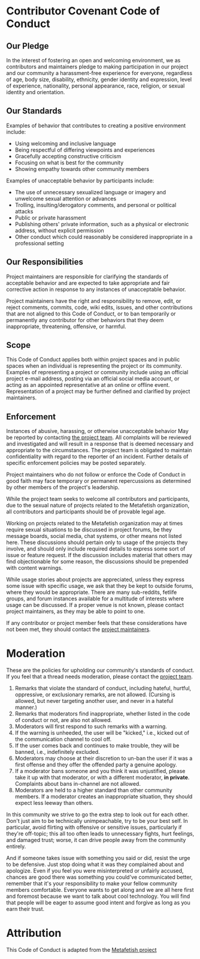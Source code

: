 # Contributor Covenant Code of Conduct

## Our Pledge

In the interest of fostering an open and welcoming environment, we as
contributors and maintainers pledge to making participation in our
project and our community a harassment-free experience for everyone,
regardless of age, body size, disability, ethnicity,
gender identity and expression, level of experience, nationality,
personal appearance, race, religion, or sexual identity and
orientation.

## Our Standards

Examples of behavior that contributes to creating a positive
environment include:

* Using welcoming and inclusive language
* Being respectful of differing viewpoints and experiences
* Gracefully accepting constructive criticism
* Focusing on what is best for the community
* Showing empathy towards other community members

Examples of unacceptable behavior by participants include:

* The use of unnecessary sexualized language or imagery and unwelcome
  sexual attention or advances
* Trolling, insulting/derogatory comments, and personal or political
  attacks
* Public or private harassment
* Publishing others' private information, such as a physical or
  electronic address, without explicit permission
* Other conduct which could reasonably be considered inappropriate in
  a professional setting

## Our Responsibilities

Project maintainers are responsible for clarifying the standards of
acceptable behavior and are expected to take appropriate and fair
corrective action in response to any instances of unacceptable
behavior.

Project maintainers have the right and responsibility to remove, edit,
or reject comments, commits, code, wiki edits, issues, and other
contributions that are not aligned to this Code of Conduct, or to ban
temporarily or permanently any contributor for other behaviors that
they deem inappropriate, threatening, offensive, or harmful.

## Scope

This Code of Conduct applies both within project spaces and in public
spaces when an individual is representing the project or its
community. Examples of representing a project or community include
using an official project e-mail address, posting via an official
social media account, or acting as an appointed representative at an
online or offline event. Representation of a project may be further
defined and clarified by project maintainers.

## Enforcement

Instances of abusive, harassing, or otherwise unacceptable behavior
May be reported by contacting [the project team](https://github.com/orgs/LeasProjects). All complaints will be reviewed and investigated
and will result in a response that is deemed necessary and appropriate
to the circumstances. The project team is obligated to maintain
confidentiality with regard to the reporter of an incident. Further
details of specific enforcement policies may be posted separately.

Project maintainers who do not follow or enforce the Code of Conduct
in good faith may face temporary or permanent repercussions as
determined by other members of the project's leadership.

While the project team seeks to welcome all contributors and
participants, due to the sexual nature of projects related to the
Metafetish organization, all contributors and participants should be
of provable legal age.

Working on projects related to the Metafetish organization may at
times require sexual situations to be discussed in project forums, be
they message boards, social media, chat systems, or other means not
listed here. These discussions should pertain only to usage of the
projects they involve, and should only include required details to
express some sort of issue or feature request. If the discussion
includes material that others may find objectionable for some reason,
the discussions should be prepended with content warnings.

While usage stories about projects are appreciated, unless they
express some issue with specific usage, we ask that they be kept to
outside forums, where they would be appropriate. There are many
sub-reddits, fetlife groups, and forum instances available for a
multitude of interests where usage can be discussed. If a proper venue
is not known, please contact project maintainers, as they may be able
to point to one.

If any contributor or project member feels that these considerations
have not been met, they should contact the [project maintainers](https://github.com/LeasProjects).

# Moderation

These are the policies for upholding our community's standards of
conduct. If you feel that a thread needs moderation, please contact
the [project team](https://github.com/LeasProjects).

1. Remarks that violate the standard of conduct, including hateful,
   hurtful, oppressive, or exclusionary remarks, are not allowed.
   (Cursing is allowed, but never targeting another user, and never in
   a hateful manner.)
2. Remarks that moderators find inappropriate, whether listed in the
   code of conduct or not, are also not allowed.
3. Moderators will first respond to such remarks with a warning.
4. If the warning is unheeded, the user will be "kicked," i.e., kicked
   out of the communication channel to cool off.
5. If the user comes back and continues to make trouble, they will be
   banned, i.e., indefinitely excluded.
6. Moderators may choose at their discretion to un-ban the user if it
   was a first offense and they offer the offended party a genuine
   apology.
7. If a moderator bans someone and you think it was unjustified,
   please take it up with that moderator, or with a different
   moderator, **in private**. Complaints about bans in-channel are not
   allowed.
8. Moderators are held to a higher standard than other community
   members. If a moderator creates an inappropriate situation, they
   should expect less leeway than others.

In this community we strive to go the extra step to look out for each
other. Don't just aim to be technically unimpeachable, try to be your
best self. In particular, avoid flirting with offensive or sensitive
issues, particularly if they're off-topic; this all too often leads to
unnecessary fights, hurt feelings, and damaged trust; worse, it can
drive people away from the community entirely.

And if someone takes issue with something you said or did, resist the
urge to be defensive. Just stop doing what it was they complained
about and apologize. Even if you feel you were misinterpreted or
unfairly accused, chances are good there was something you could've
communicated better, remember that it's your responsibility to make
your fellow community members comfortable. Everyone wants to get along
and we are all here first and foremost because we want to talk about
cool technology. You will find that people will be eager to assume
good intent and forgive as long as you earn their trust.

# Attribution

This Code of Conduct is adapted from the [Metafetish project](https://github.com/metafetish/buttplug/blob/master/CODE_OF_CONDUCT.md)
